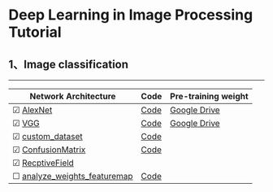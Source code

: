 # Deep Learning in Image Processing Tutorial



## 1、Image classification 



***

| Network  Architecture                                        | Code                                                         | Pre-training weight                                          |
| ------------------------------------------------------------ | ------------------------------------------------------------ | ------------------------------------------------------------ |
| &#9745; [AlexNet](https://github.com/MorvanLi/Python/tree/main/pytorch_classification/AlexNet) | [Code](https://github.com/MorvanLi/Python/tree/main/pytorch_classification/AlexNet) | [Google Drive](https://drive.google.com/file/d/1eOE0xMK5g2xt7rY4RLyUdVFFRMSt6kcu/view?usp=sharing) |
| &#9745; [VGG](https://github.com/MorvanLi/Python/tree/main/pytorch_classification/VGG) | [Code](https://github.com/MorvanLi/Python/tree/main/pytorch_classification/VGG) | [Google Drive](https://drive.google.com/file/d/1FACaDWpjesNyX806JKXDzt6cs_7dBzLf/view?usp=sharing) |
| &#9745; [custom_dataset](https://github.com/MorvanLi/Python/tree/main/pytorch_classification/custom_dataset) | [Code](https://github.com/MorvanLi/Python/tree/main/pytorch_classification/custom_dataset) |                                                              |
| &#9745; [ConfusionMatrix](https://github.com/MorvanLi/Python/tree/main/pytorch_classification/ConfusionMatrix) | [Code](https://github.com/MorvanLi/Python/tree/main/pytorch_classification/ConfusionMatrix) |                                                              |
| &#9745; [RecptiveField](https://github.com/MorvanLi/Python/tree/main/pytorch_classification/ReceptiveField) |                                                              |                                                              |
| &#9744; [analyze_weights_featuremap]()                       | [Code]()                                                     |                                                              |

